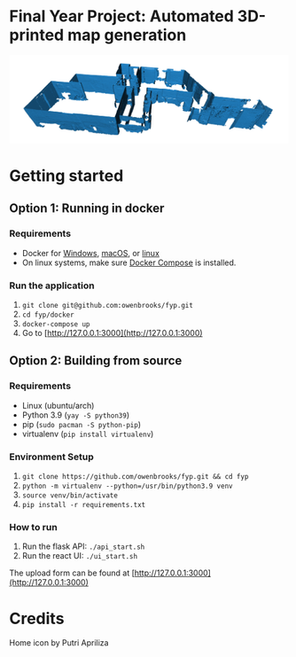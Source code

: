 # Final Year Project: Automated 3D-printed map generation

![Screenshot of filtered point cloud](assets/screenshot.png)

# Getting started
## Option 1: Running in docker
### Requirements
- Docker for [Windows](https://docs.docker.com/desktop/install/windows-install/), [macOS](https://docs.docker.com/desktop/install/mac-install/), or [linux](https://docs.docker.com/engine/install/ubuntu/)
- On linux systems, make sure [Docker Compose](https://docs.docker.com/compose/install/) is installed.

### Run the application
1. `git clone git@github.com:owenbrooks/fyp.git`
2. `cd fyp/docker`
3. `docker-compose up`
4. Go to [http://127.0.0.1:3000](http://127.0.0.1:3000)

## Option 2: Building from source

### Requirements
- Linux (ubuntu/arch)
- Python 3.9 (`yay -S python39`)
- pip (`sudo pacman -S python-pip`)
- virtualenv (`pip install virtualenv`)

### Environment Setup
1. `git clone https://github.com/owenbrooks/fyp.git && cd fyp`
2. `python -m virtualenv --python=/usr/bin/python3.9 venv`
3. `source venv/bin/activate`
4. `pip install -r requirements.txt`

### How to run 

1. Run the flask API: `./api_start.sh`
2. Run the react UI: `./ui_start.sh`

The upload form can be found at [http://127.0.0.1:3000](http://127.0.0.1:3000)

# Credits
Home icon by Putri Apriliza